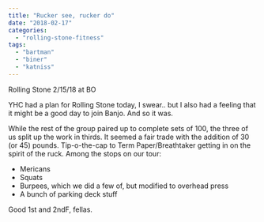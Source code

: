 ```yaml
---
title: "Rucker see, rucker do"
date: "2018-02-17"
categories: 
  - "rolling-stone-fitness"
tags: 
  - "bartman"
  - "biner"
  - "katniss"
---
```


Rolling Stone 2/15/18 at BO

YHC had a plan for Rolling Stone today, I swear.. but I also had a feeling that it might be a good day to join Banjo. And so it was.

While the rest of the group paired up to complete sets of 100, the three of us split up the work in thirds. It seemed a fair trade with the addition of 30 (or 45) pounds. Tip-o-the-cap to Term Paper/Breathtaker getting in on the spirit of the ruck. Among the stops on our tour:

- Mericans
- Squats
- Burpees, which we did a few of, but modified to overhead press
- A bunch of parking deck stuff

Good 1st and 2ndF, fellas.

